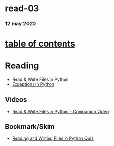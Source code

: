 # read-03
### 12 may 2020
# [table of contents](https://h-griffin.github.io/reading-notes-401/)

# Reading
- [Read & Write Files in Python](https://realpython.com/read-write-files-python/)
- [Exceptions in Python](https://realpython.com/python-exceptions/)

## Videos
- [Read & Write Files in Python - Companion Video](https://realpython.com/courses/reading-and-writing-files-python/)

## Bookmark/Skim
- [Reading and Writing Files in Python Quiz](https://realpython.com/quizzes/read-write-files-python/)